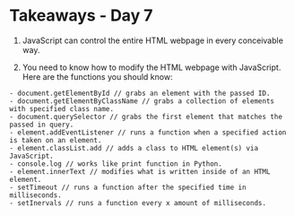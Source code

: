 # Takeaways - Day 7

1) JavaScript can control the entire HTML webpage in every conceivable way.

2) You need to know how to modify the HTML webpage with JavaScript. Here are the functions you should know:

```
- document.getElementById // grabs an element with the passed ID.
- document.getElementByClassName // grabs a collection of elements with specified class name.
- document.querySelector // grabs the first element that matches the passed in query.
- element.addEventListener // runs a function when a specified action is taken on an element.
- element.classList.add // adds a class to HTML element(s) via JavaScript.
- console.log // works like print function in Python.
- element.innerText // modifies what is written inside of an HTML element.
- setTimeout // runs a function after the specified time in milliseconds.
- setInervals // runs a function every x amount of milliseconds.
```
